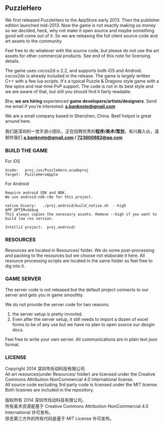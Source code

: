 ## PuzzleHero 

We first released PuzzleHero to the AppStore early 2013. Then the publisher edition launched mid-2013. Now the game is not exactly making us money so we decided, heck, why not make it open source and maybe something good will come out of it. So we are releasing the full client source code and art assets to the community.

Feel free to do whatever with the source code, but please do not use the art assets for other commercial products. See end of this note for licensing details.

The game uses cocos2d-x 2.2, and supports both iOS and Android. cocos2dx is already included in the release. The game is largely written C++ with a few lua scripts. It's a typical Puzzle & Dragons style game with a few spins and real-time PvP support. The code is not in its best style and we are aware of that, but still you should find it fairly readable.

Btw, **we are hiring** experienced **game developers/artists/designers**.
Send me email if you're interested: **a.banknote@gmail.com**

We are a small company based in Shenzhen, China. Beef hotpot is great around here.

我们是深圳的一觉手游小团队，正在招聘优秀的**程序/美术/策划**，有兴趣入伙，请邮件我们 **a.banknote@gmail.com / 723600882@qq.com** 

### BUILD THE GAME

For iOS
```
Xcode:   proj.ios/PuzzleHero.xcodeproj
Target:  PuzzleHeroApple
```

For Android
```
Require android SDK and NDK.
We use android-ndk-r8e for this project.

native binary:   ./proj.android/build_native.sh  --high  APP_OPTIM=debug
This always copies the necesasry assets. Remove --high if you want to build low res version.

IntelliJ project:  proj.android/
```

### RESOURCES
Resources are located in Resources/ folder. We do some post-processing and packing to the resources but we choose not elaborate it here. All resource processing scripts are located in the same folder so feel free to dig into it.

### GAME SERVER
The server code is not released but the default project connects to our server and gets you in game smoothly.

We do not provide the server code for two reasons.
1. the server setup is pretty invovled.
2. Even after the server setup, it still needs to import a dozen of excel forms to be of any use but we have no plan to open source our desgin docs.

Feel free to write your own server. All communications are in plain text json format.

### LICENSE

Copyright 2014 深圳市烁动科技有限公司.    
All art resources(under Resources/ folder) are licensed under the Creative Commons Attribution-NonCommercial 4.0 International license.    
All source code excluding 3rd party code is licensed under the MIT license.    
Both licesnes are included in the repository.    
    
版权所有 2014  深圳市烁动科技有限公司。    
所有美术资源是基于 Creative Commons Attribution-NonCommercial 4.0 International 许可发布。    
除去第三方外的所有代码是基于 MIT License 许可发布。    
